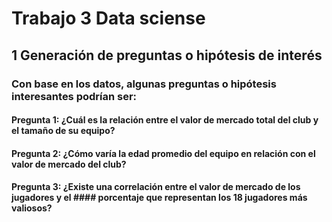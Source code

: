 # Trabajo 3  Data sciense
## 1 Generación de preguntas o hipótesis de interés
### Con base en los datos, algunas preguntas o hipótesis interesantes podrían ser:

#### Pregunta 1: ¿Cuál es la relación entre el valor de mercado total del club y el tamaño de su equipo?
#### Pregunta 2: ¿Cómo varía la edad promedio del equipo en relación con el valor de mercado  del club?
#### Pregunta 3: ¿Existe una correlación entre el valor de mercado de los jugadores y el #### porcentaje que representan los 18 jugadores más valiosos?